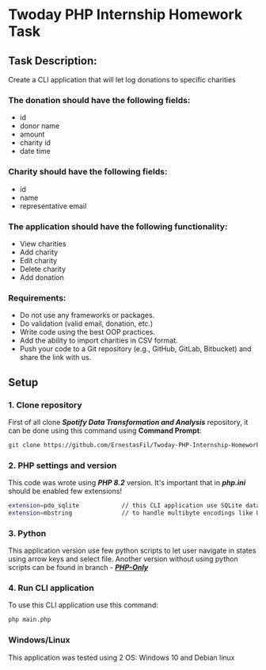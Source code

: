 # Twoday PHP Internship Homework Task

## Task Description:

Create a CLI application that will let log donations to specific charities

### The donation should have the following fields:

- id
- donor name
- amount
- charity id
- date time

### Charity should have the following fields:

- id
- name
- representative email

### The application should have the following functionality:

- View charities
- Add charity
- Edit charity
- Delete charity
- Add donation

### Requirements:

- Do not use any frameworks or packages.
- Do validation (valid email, donation, etc.)
- Write code using the best OOP practices.
- Add the ability to import charities in CSV format.
- Push your code to a Git repository (e.g., GitHub, GitLab, Bitbucket) and share the link with us.

## Setup

### 1. Clone repository

First of all clone **_Spotify Data Transformation and Analysis_** repository, it can be done using this command using **Command Prompt**:

```bash
git clone https://github.com/ErnestasFil/Twoday-PHP-Internship-Homework-Task.git
```

### 2. PHP settings and version

This code was wrote using **_PHP 8.2_** version. It's important that in **_php.ini_** should be enabled few extensions!

```bash
extension=pdo_sqlite            // this CLI application use SQLite database
extension=mbstring              // to handle multibyte encodings like UTF-8
```

### 3. Python

This application version use few python scripts to let user navigate in states using arrow keys and select file.
Another version without using python scripts can be found in branch -
[**_PHP-Only_**](https://github.com/ErnestasFil/Twoday-PHP-Internship-Homework-Task/tree/PHP-Only)

### 4. Run CLI application

To use this CLI application use this command:

```bash
php main.php
```

### Windows/Linux

This application was tested using 2 OS: Windows 10 and Debian linux
